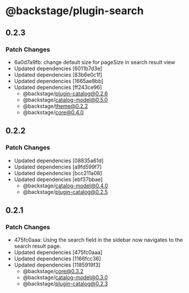 # @backstage/plugin-search

## 0.2.3

### Patch Changes

- 6a0d7a9fb: change default size for pageSize in search result view
- Updated dependencies [6011b7d3e]
- Updated dependencies [83b6e0c1f]
- Updated dependencies [1665ae8bb]
- Updated dependencies [ff243ce96]
  - @backstage/plugin-catalog@0.2.6
  - @backstage/catalog-model@0.5.0
  - @backstage/theme@0.2.2
  - @backstage/core@0.4.0

## 0.2.2

### Patch Changes

- Updated dependencies [08835a61d]
- Updated dependencies [a9fd599f7]
- Updated dependencies [bcc211a08]
- Updated dependencies [ebf37bbae]
  - @backstage/catalog-model@0.4.0
  - @backstage/plugin-catalog@0.2.5

## 0.2.1

### Patch Changes

- 475fc0aaa: Using the search field in the sidebar now navigates to the search result page.
- Updated dependencies [475fc0aaa]
- Updated dependencies [1166fcc36]
- Updated dependencies [1185919f3]
  - @backstage/core@0.3.2
  - @backstage/catalog-model@0.3.0
  - @backstage/plugin-catalog@0.2.3
